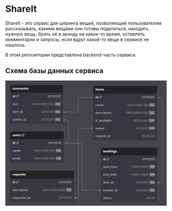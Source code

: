 # ShareIt
ShareIt - это сервис для шеринга вещей, позволяющий пользователям рассказывать, какими вещами они готовы поделиться, 
находить нужную вещь, брать её в аренду на какое-то время, оставлять комментарии и запросы, если вдруг какой-то вещи 
в сервисе не нашлось.

В этом репозитории представлена backend-часть сервиса.

## Схема базы данных сервиса
<img src="src/main/resources/ER_diagram.png" alt="er_diagram" width="700">